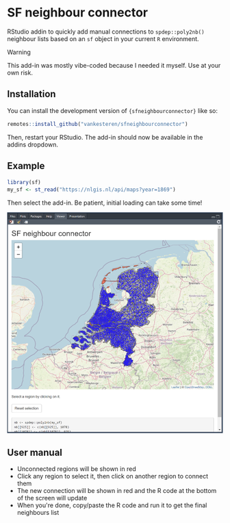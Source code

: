 
# SF neighbour connector

RStudio addin to quickly add manual connections to `spdep::poly2nb()` neighbour lists based on an `sf` object in your current `R` environment.

> [!WARNING]
> This add-in was mostly vibe-coded because I needed it myself. Use at your own risk.

## Installation

You can install the development version of `{sfneighbourconnector}` like so:

```r
remotes::install_github("vankesteren/sfneighbourconnector")
```

Then, restart your RStudio. The add-in should now be available in the addins dropdown.

## Example

```r
library(sf)
my_sf <- st_read("https://nlgis.nl/api/maps?year=1869")
```

Then select the add-in. Be patient, initial loading can take some time!

![screenshot](screenshot.png)

## User manual

- Unconnected regions will be shown in red
- Click any region to select it, then click on another region to connect them
- The new connection will be shown in red and the R code at the bottom of the screen will update
- When you're done, copy/paste the R code and run it to get the final neighbours list